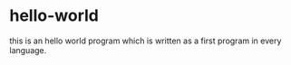# hello-world
this is an hello world program which is written as a first program in every language.
